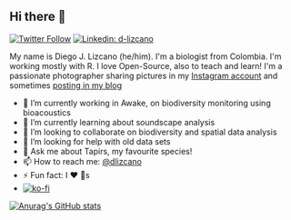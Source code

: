 ## Hi there 👋

[![Twitter Follow](https://img.shields.io/twitter/follow/_staticvoid?label=Follow)](https://twitter.com/dlizcano)
[![Linkedin: d-lizcano](https://img.shields.io/badge/-Diego%20Lizcano-blue?style=flat-square&logo=Linkedin&logoColor=white&link=https://www.linkedin.com/in/lizcano/)](https://www.linkedin.com/in/lizcano/)

My name is Diego J. Lizcano (he/him). I'm a biologist from Colombia. I'm working mostly with R. I love Open-Source, also to teach and learn! I'm a passionate photographer sharing pictures in my [Instagram account](https://www.instagram.com/walking_tapir/) and sometimes [posting in my blog](http://dlizcano.github.io/posts/)

- 🔭 I’m currently working in Awake, on biodiversity monitoring using bioacoustics 
- 🌱 I’m currently learning about soundscape analysis
- 👯 I’m looking to collaborate on biodiversity and spatial data analysis
- 🤔 I’m looking for help with old data sets 
- 💬 Ask me about Tapirs, my favourite species!
- 📫 How to reach me: [@dlizcano](https://twitter.com/_dlizcano)
- ⚡ Fun fact: I ❤️ 🐶s
- [![ko-fi](https://ko-fi.com/img/githubbutton_sm.svg)](https://ko-fi.com/I3I780GIS)

[![Anurag's GitHub stats](https://github-readme-stats.vercel.app/api?username=dlizcano)](https://github.com/anuraghazra/github-readme-stats)


<!--
**dlizcano/dlizcano** is a ✨ _special_ ✨ repository because its `README.md` (this file) appears on your GitHub profile.

Here are some ideas to get you started:

- 🔭 I’m currently working on Awake on biodiversity monitoring using bioacoustics 
- 🌱 I’m currently learning about soundscape analysis
- 👯 I’m looking to collaborate on biodiversity and spatial data analysis
- 🤔 I’m looking for help with old data sets 
- 💬 Ask me about Tapirs
- 📫 How to reach me: @dlizcano
- ⚡ Fun fact: I ❤️ 🐶s
-->
